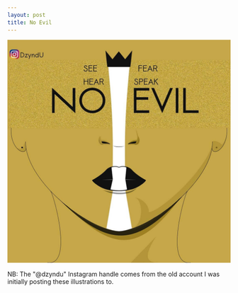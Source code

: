```yaml
---
layout: post
title: No Evil
---
```


![alt text](../assets/img/56323835_283684809200697_1785686558118621380_n.jpg)

NB: The "@dzyndu" Instagram handle comes from the old account I was initially posting these illustrations to.
